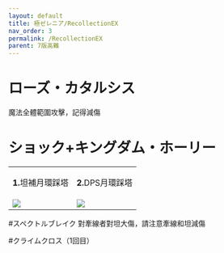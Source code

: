 ```yaml
---
layout: default
title: 極ゼレニア/RecollectionEX
nav_order: 3
permalink: /RecollectionEX
parent: 7版高難
---
```


# ローズ・カタルシス
魔法全體範圍攻擊，記得減傷  

# ショック+キングダム・ホーリー
<table>
  <tr>
    <td width="50%">
      <p style="text-align:center">
       <b>1.</b>坦補月環踩塔  
      </p>  
    </td>
    <td>
     <p style="text-align:center">
      <b>2.</b>DPS月環踩塔  
     </p>
    </td>
  </tr>
    <tr>
    <td width="50%">
     <img src="https://img.game8.jp/11195275/ff30f7c196293b5be0585bec7751a786.png/original">
    </td>
    <td>
      <img src="https://img.game8.jp/11195276/1b9e03a070150f4ea96b683fa9083b74.png/original">
    </td>
  </tr>
</table>

#スペクトルブレイク
對牽線者對坦大傷，請注意牽線和坦減傷  

#クライムクロス（1回目）

